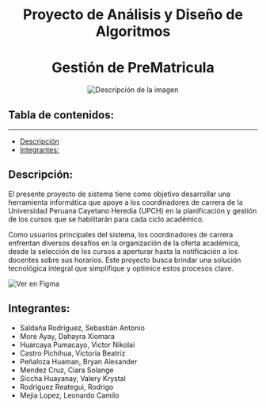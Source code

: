 <h1 align="center" id="title">Proyecto de Análisis y Diseño de Algoritmos
<h1 align="center" id="title">Gestión de PreMatricula</h1>

<div align="center">
  <img src="https://www.iutepi.edu/wp-content/uploads/2023/05/algoritmos.jpeg" alt="Descripción de la imagen">
</div>


## Tabla de contenidos:
---
- [Descripción](#Descripción)
- [Integrantes:](#Integrantes)

## Descripción:

El presente proyecto de sistema tiene como objetivo desarrollar una herramienta informática que apoye a los coordinadores de carrera de la Universidad Peruana Cayetano Heredia (UPCH) en la planificación y gestión de los cursos que se habilitarán para cada ciclo académico.

Como usuarios principales del sistema, los coordinadores de carrera enfrentan diversos desafíos en la organización de la oferta académica, desde la selección de los cursos a aperturar hasta la notificación a los docentes sobre sus horarios. Este proyecto busca brindar una solución tecnológica integral que simplifique y optimice estos procesos clave.

![Ver en Figma](https://www.figma.com/proto/rmlAaBpZI59t4OqP7fk4Ct/Prototipos-Hito-1?type=design&node-id=1-5&t=yAPIYRenRG8dpknH-0&scaling=min-zoom&page-id=0%3A1&starting-point-node-id=1%3A5)



## Integrantes:
- Saldaña Rodríguez, Sebastián Antonio 
- More Ayay, Dahayra Xiomara 
- Huarcaya Pumacayo, Victor Nikolai
- Castro Pichihua, Victoria Beatriz 
- Peñaloza Huaman, Bryan Alexander
- Mendez Cruz, Ciara Solange
- Siccha Huayanay, Valery Krystal
- Rodriguez Reategui, Rodrigo
- Mejia Lopez, Leonardo Camilo
